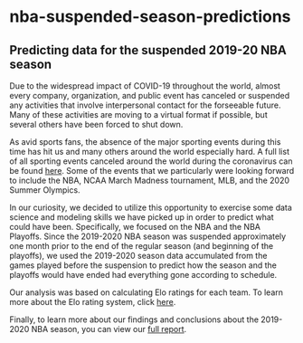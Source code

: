 # nba-suspended-season-predictions

## Predicting data for the suspended 2019-20 NBA season

Due to the widespread impact of COVID-19 throughout the world, almost every company, organization, and public event has canceled or suspended any activities that involve interpersonal contact for the forseeable future. Many of these activities are moving to a virtual format if possible, but several others have been forced to shut down.

As avid sports fans, the absence of the major sporting events during this time has hit us and many others around the world especially hard. A full list of all sporting events canceled around the world during the coronavirus can be found [here](https://www.espn.com/olympics/story/_/id/28824781/list-sporting-events-canceled-coronavirus). Some of the events that we particularly were looking forward to include the NBA, NCAA March Madness tournament, MLB, and the 2020 Summer Olympics.

In our curiosity, we decided to utilize this opportunity to exercise some data science and modeling skills we have picked up in order to predict what could have been. Specifically, we focused on the NBA and the NBA Playoffs. Since the 2019-2020 NBA season was suspended approximately one month prior to the end of the regular season (and beginning of the playoffs), we used the 2019-2020 season data accumulated from the games played before the suspension to predict how the season and the playoffs would have ended had everything gone according to schedule.

Our analysis was based on calculating Elo ratings for each team. To learn more about the Elo rating system, click [here](https://en.wikipedia.org/wiki/Elo_rating_system).

Finally, to learn more about our findings and conclusions about the 2019-2020 NBA season, you can view our [full report](https://github.com/RSaravanan17/nba-suspended-season-predictions/blob/master/report.Rmd).